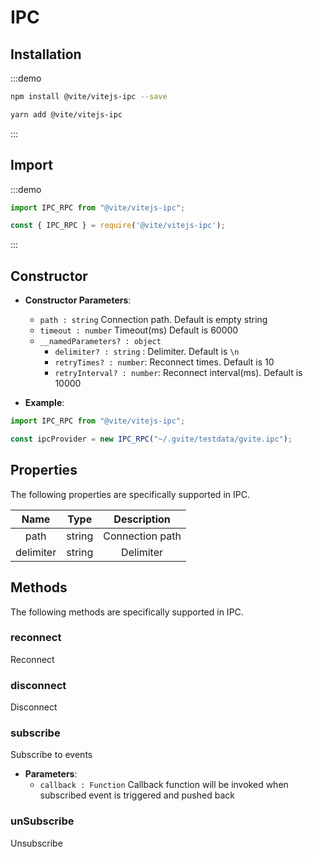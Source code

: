 # IPC 

## Installation

:::demo
```bash tab:npm
npm install @vite/vitejs-ipc --save
```

```bash tab:yarn
yarn add @vite/vitejs-ipc
```
:::

## Import

:::demo
```javascript tab:ES6
import IPC_RPC from "@vite/vitejs-ipc";
```

```javascript tab:require
const { IPC_RPC } = require('@vite/vitejs-ipc');
```
:::

## Constructor

- **Constructor Parameters**: 
    * `path : string` Connection path. Default is empty string
    * `timeout : number` Timeout(ms) Default is 60000
    * `__namedParameters? : object` 
        - `delimiter? : string` : Delimiter. Default is `\n`
        - `retryTimes? : number`: Reconnect times. Default is 10
        - `retryInterval? : number`: Reconnect interval(ms). Default is 10000

- **Example**:
```javascript
import IPC_RPC from "@vite/vitejs-ipc";

const ipcProvider = new IPC_RPC("~/.gvite/testdata/gvite.ipc");
```

## Properties

The following properties are specifically supported in IPC.

|  Name  | Type | Description |
|:------------:|:-----:|:-----:|
| path | string | Connection path |
| delimiter | string | Delimiter |

## Methods

The following methods are specifically supported in IPC.

### reconnect
Reconnect

### disconnect
Disconnect

### subscribe
Subscribe to events

- **Parameters**: 
  * `callback : Function` Callback function will be invoked when subscribed event is triggered and pushed back

### unSubscribe
Unsubscribe
